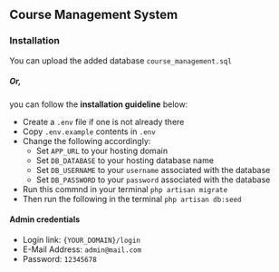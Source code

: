 ## Course Management System

### Installation
You can upload the added database `course_management.sql`

##### Or,
you can follow the **installation guideline** below:
- Create a `.env` file if one is not already there
- Copy `.env.example` contents in `.env`
- Change the following accordingly:
    - Set `APP_URL` to your hosting domain
    - Set `DB_DATABASE` to your hosting database name
    - Set `DB_USERNAME` to your `username` associated with the database
    - Set `DB_PASSWORD` to your `password` associated with the database
- Run this commnd in your terminal `php artisan migrate`
- Then run the following in the terminal `php artisan db:seed`

#### Admin credentials
- Login link: `{YOUR_DOMAIN}/login`
- E-Mail Address: `admin@mail.com`
- Password: `12345678`
